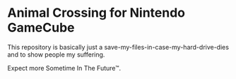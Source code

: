 # Animal Crossing for Nintendo GameCube

This repository is basically just a save-my-files-in-case-my-hard-drive-dies and to show people my suffering.

Expect more Sometime In The Future™.
